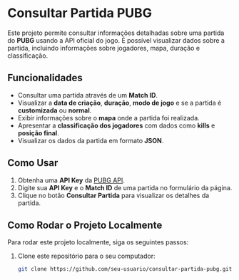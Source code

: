 # Consultar Partida PUBG

Este projeto permite consultar informações detalhadas sobre uma partida do **PUBG** usando a API oficial do jogo. É possível visualizar dados sobre a partida, incluindo informações sobre jogadores, mapa, duração e classificação.

## Funcionalidades

- Consultar uma partida através de um **Match ID**.
- Visualizar a **data de criação**, **duração**, **modo de jogo** e se a partida é **customizada** ou **normal**.
- Exibir informações sobre o **mapa** onde a partida foi realizada.
- Apresentar a **classificação dos jogadores** com dados como **kills** e **posição final**.
- Visualizar os dados da partida em formato **JSON**.

## Como Usar

1. Obtenha uma **API Key** da [PUBG API](https://developer.pubg.com/).
2. Digite sua **API Key** e o **Match ID** de uma partida no formulário da página.
3. Clique no botão **Consultar Partida** para visualizar os detalhes da partida.

## Como Rodar o Projeto Localmente

Para rodar este projeto localmente, siga os seguintes passos:

1. Clone este repositório para o seu computador:
   ```bash
   git clone https://github.com/seu-usuario/consultar-partida-pubg.git
